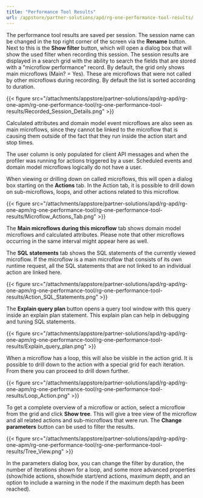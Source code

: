 ```yaml
---
title: "Performance Tool Results"
url: /appstore/partner-solutions/apd/rg-one-performance-tool-results/
---
```

The performance tool results are saved per session. The session name can be changed in the top right corner of the screen via the **Rename** button. Next to this is the **Show filter** button, which will open a dialog box that will show the used filter when recording this session. The session results are displayed in a search grid with the ability to search the fields that are stored with a "microflow performance" record. By default, the grid only shows main microflows (Main? = Yes). These are microflows that were not called by other microflows during recording. By default the list is sorted according to duration. 

{{< figure src="/attachments/appstore/partner-solutions/apd/rg-apd/rg-one-apm/rg-one-performance-tool/rg-one-performance-tool-results/Recorded_Session_Details.png" >}}

Calculated attributes and domain model event microflows are also seen as main microflows, since they cannot be linked to the microflow that is causing them outside of the fact that they run inside the action start and stop times.

The user column is only populated for client API messages and when the profiler was running for actions triggered by a user. Scheduled events and domain model microflows logically do not have a user.

When viewing or drilling down on called microflows, this will open a dialog box starting on the **Actions** tab. In the Action tab, it is possible to drill down on sub-microflows, loops, and other actions related to this microflow. 

{{< figure src="/attachments/appstore/partner-solutions/apd/rg-apd/rg-one-apm/rg-one-performance-tool/rg-one-performance-tool-results/Microflow_Actions_Tab.png" >}}

The **Main microflows during this microflow** tab shows domain model microflows and calculated attributes. Please note that other microflows occurring in the same interval might appear here as well.

The **SQL statements** tab shows the SQL statements of the currently viewed microflow. If the microflow is a main microflow that consists of its own runtime request, all the SQL statements that are not linked to an individual action are linked here.

{{< figure src="/attachments/appstore/partner-solutions/apd/rg-apd/rg-one-apm/rg-one-performance-tool/rg-one-performance-tool-results/Action_SQL_Statements.png" >}} 

The **Explain query plan** button opens a query tool window with this query inside an explain plan statement. This explain plan can help in debugging and tuning SQL statements.

{{< figure src="/attachments/appstore/partner-solutions/apd/rg-apd/rg-one-apm/rg-one-performance-tool/rg-one-performance-tool-results/Explain_query_plan.png" >}} 

When a microflow has a loop, this will also be visible in the action grid. It is possible to drill down to the action with a special grid for each iteration. From there you can proceed to drill down further.

{{< figure src="/attachments/appstore/partner-solutions/apd/rg-apd/rg-one-apm/rg-one-performance-tool/rg-one-performance-tool-results/Loop_Action.png" >}}

To get a complete overview of a microflow or action, select a microflow from the grid and click **Show tree**. This will give a tree view of the microflow and all related actions and sub-microflows that were run. The **Change parameters** button can be  used to filter the results.

{{< figure src="/attachments/appstore/partner-solutions/apd/rg-apd/rg-one-apm/rg-one-performance-tool/rg-one-performance-tool-results/Tree_View.png" >}}

In the parameters dialog box, you can change the filter by duration, the number of iterations shown for a loop, and some more advanced properties (show/hide actions, show/hide start/end actions, maximum depth, and an option to include a warning in the node if the maximum depth has been reached).

